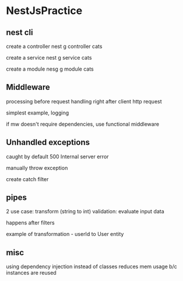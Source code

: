 # NestJsPractice

## nest cli 
create a controller 
nest g controller cats

create a service
nest g service cats

create a module
nesg g module cats

## Middleware

processing before request handling 
right after client http request 

simplest example, logging

if mw doesn't require dependencies, use functional middleware 

## Unhandled exceptions

caught by default
500 
Internal server error

manually throw exception

create catch filter

## pipes

2 use case:
transform (string to int)
validation: evaluate input data 

happens after filters

example of transformation - userId to User entity

## misc

using dependency injection instead of classes reduces mem usage b/c instances are reused
